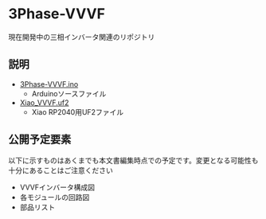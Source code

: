 # 3Phase-VVVF

現在開発中の三相インバータ関連のリポジトリ

## 説明

- [3Phase-VVVF.ino](./3Phase-VVVF.ino)
  - Arduinoソースファイル
- [Xiao_VVVF.uf2](./Xiao_VVVF.uf2)
  - Xiao RP2040用UF2ファイル

## 公開予定要素

以下に示すものはあくまでも本文書編集時点での予定です。変更となる可能性も十分にあることはご注意ください

- VVVFインバータ構成図
- 各モジュールの回路図
- 部品リスト
